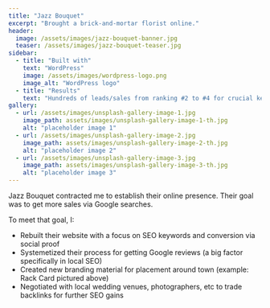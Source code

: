 ```yaml
---
title: "Jazz Bouquet"
excerpt: "Brought a brick-and-mortar florist online."
header:
  image: /assets/images/jazz-bouquet-banner.jpg
  teaser: /assets/images/jazz-bouquet-teaser.jpg
sidebar:
  - title: "Built with"
    text: "WordPress"
    image: /assets/images/wordpress-logo.png
    image_alt: "WordPress logo"
  - title: "Results"
    text: "Hundreds of leads/sales from ranking #2 to #4 for crucial keywords"
gallery:
  - url: /assets/images/unsplash-gallery-image-1.jpg
    image_path: assets/images/unsplash-gallery-image-1-th.jpg
    alt: "placeholder image 1"
  - url: /assets/images/unsplash-gallery-image-2.jpg
    image_path: assets/images/unsplash-gallery-image-2-th.jpg
    alt: "placeholder image 2"
  - url: /assets/images/unsplash-gallery-image-3.jpg
    image_path: assets/images/unsplash-gallery-image-3-th.jpg
    alt: "placeholder image 3"
---
```


Jazz Bouquet contracted me to establish their online presence. Their goal was to get more sales via Google searches.

To meet that goal, I:
- Rebuilt their website with a focus on SEO keywords and conversion via social proof
- Systemetized their process for getting Google reviews (a big factor specifically in local SEO)
- Created new branding material for placement around town (example: Rack Card pictured above)
- Negotiated with local wedding venues, photographers, etc to trade backlinks for further SEO gains
